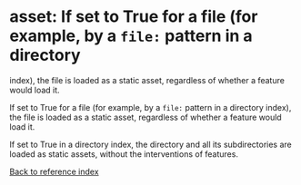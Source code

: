 # asset: If set to True for a file (for example, by a `file:` pattern in a directory
index), the file is loaded as a static asset, regardless of whether a feature
would load it.

If set to True for a file (for example, by a `file:` pattern in a directory
index), the file is loaded as a static asset, regardless of whether a feature
would load it.

If set to True in a directory index, the directory and all its subdirectories
are loaded as static assets, without the interventions of features.

[Back to reference index](../README.md)
